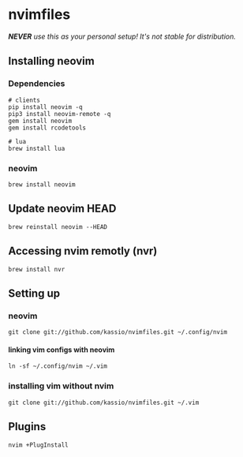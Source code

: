 # nvimfiles

_**NEVER** use this as your personal setup! It's not stable for distribution._

## Installing neovim

### Dependencies
```console
# clients
pip install neovim -q
pip3 install neovim-remote -q
gem install neovim
gem install rcodetools

# lua
brew install lua
```

### neovim
```
brew install neovim
```

## Update neovim HEAD

```console
brew reinstall neovim --HEAD
```

## Accessing nvim remotly (nvr)

```console
brew install nvr
```

## Setting up

### neovim

```console
git clone git://github.com/kassio/nvimfiles.git ~/.config/nvim
```

#### linking vim configs with neovim

```console
ln -sf ~/.config/nvim ~/.vim
```

### installing vim without nvim

```console
git clone git://github.com/kassio/nvimfiles.git ~/.vim
```

## Plugins

```console
nvim +PlugInstall
```
